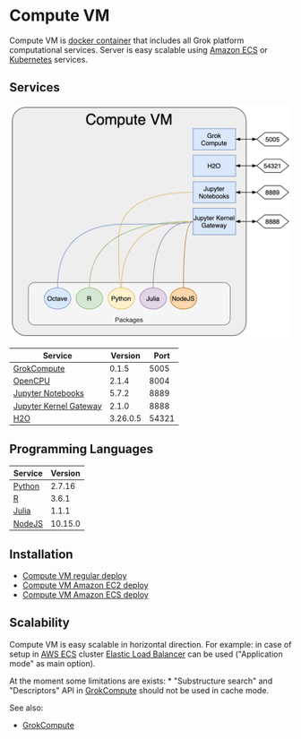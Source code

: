 <!-- TITLE: Compute VM -->
<!-- SUBTITLE: -->

# Compute VM

Compute VM is [docker container](https://www.docker.com/) that includes all Grok platform computational services. 
Server is easy scalable using [Amazon ECS](https://aws.amazon.com/ecs/) or [Kubernetes](https://kubernetes.io/) services.

## Services 

![Compute VM](../uploads/features/compute-vm.png "Compute VM")

| Service                                                             | Version  | Port  |
|---------------------------------------------------------------------|----------|-------|
| [GrokCompute](grok-compute.md)                                      | 0.1.5    | 5005  |
| [OpenCPU](https://www.opencpu.org)                                  | 2.1.4    | 8004  |
| [Jupyter Notebooks](https://jupyter.org)                            | 5.7.2    | 8889  |
| [Jupyter Kernel Gateway](https://github.com/jupyter/kernel_gateway) | 2.1.0    | 8888  |
| [H2O](https://www.h2o.ai/products/h2o/)                             | 3.26.0.5 | 54321 |


## Programming Languages

| Service                          | Version  |
|----------------------------------|----------|
| [Python](https://www.python.org) | 2.7.16   |
| [R](https://www.r-project.org)   | 3.6.1    |
| [Julia](https://julialang.org)   | 1.1.1    |
| [NodeJS](https://nodejs.org)     | 10.15.0  |


## Installation 

* [Compute VM regular deploy](../develop/admin/deploy-regular.md#setup-compute-virtual-machine)
* [Compute VM Amazon EC2 deploy](../develop/admin/deploy-amazon-ec2.md#setup-compute-virtual-machine)
* [Compute VM Amazon ECS deploy](../develop/admin/deploy-amazon-ecs.md#setup-compute-virtual-machine)


## Scalability

Compute VM is easy scalable in horizontal direction. For example: in case of setup in 
[AWS ECS](https://aws.amazon.com/ecs/) cluster [Elastic Load Balancer](https://aws.amazon.com/elasticloadbalancing/) 
can be used ("Application mode" as main option).

At the moment some limitations are exists:
    * "Substructure search" and "Descriptors" API in [GrokCompute](grok-compute.md) should not be used 
      in cache mode.  


See also:
* [GrokCompute](grok-compute.md)
